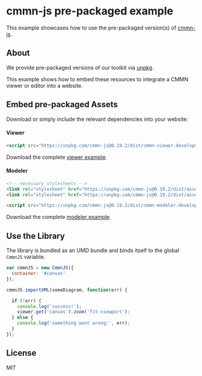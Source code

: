 # cmmn-js pre-packaged example

This example showcases how to use the pre-packaged version(s) of [cmmn-js](https://github.com/bpmn-io/cmmn-js).


## About

We provide pre-packaged versions of our toolkit via [unpkg](https://unpkg.com/cmmn-js/dist/).

This example shows how to embed these resources to integrate a CMMN viewer or editor
into a website.


## Embed pre-packaged Assets

Download or simply include the relevant dependencies into your website:

#### Viewer

```html
<script src="https://unpkg.com/cmmn-js@0.19.2/dist/cmmn-viewer.development.js"></script>
```

Download the complete [viewer example](https://rawgit.com/bpmn-io/cmmn-js-examples/master/starter/viewer.html).

#### Modeler

```html
<!-- necessary stylesheets -->
<link rel="stylesheet" href="https://unpkg.com/cmmn-js@0.19.2/dist/assets/diagram-js.css" />
<link rel="stylesheet" href="https://unpkg.com/cmmn-js@0.19.2/dist/assets/cmmn-font/css/cmmn.css" />

<script src="https://unpkg.com/cmmn-js@0.19.2/dist/cmmn-modeler.development.js"></script>
```

Download the complete [modeler example](https://rawgit.com/bpmn-io/cmmn-js-examples/master/starter/modeler.html).


## Use the Library

The library is bundled as an UMD bundle and binds itself to the global `CmmnJS`
variable.

```javascript
var cmmnJS = new CmmnJS({
  container: '#canvas'
});

cmmnJS.importXML(someDiagram, function(err) {

  if (!err) {
    console.log('success!');
    viewer.get('canvas').zoom('fit-viewport');
  } else {
    console.log('something went wrong:', err);
  }
});
```

## License

MIT

